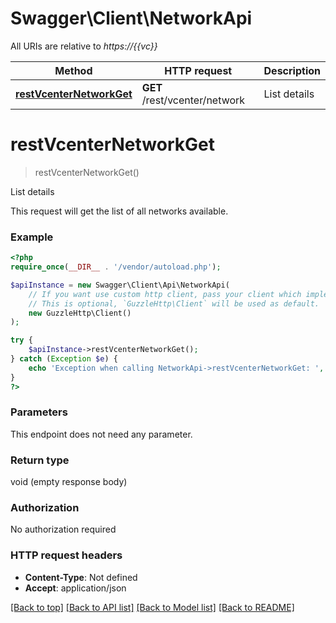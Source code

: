 # Swagger\Client\NetworkApi

All URIs are relative to *https://{{vc}}*

Method | HTTP request | Description
------------- | ------------- | -------------
[**restVcenterNetworkGet**](NetworkApi.md#restvcenternetworkget) | **GET** /rest/vcenter/network | List details

# **restVcenterNetworkGet**
> restVcenterNetworkGet()

List details

This request will get the list of all networks available.

### Example
```php
<?php
require_once(__DIR__ . '/vendor/autoload.php');

$apiInstance = new Swagger\Client\Api\NetworkApi(
    // If you want use custom http client, pass your client which implements `GuzzleHttp\ClientInterface`.
    // This is optional, `GuzzleHttp\Client` will be used as default.
    new GuzzleHttp\Client()
);

try {
    $apiInstance->restVcenterNetworkGet();
} catch (Exception $e) {
    echo 'Exception when calling NetworkApi->restVcenterNetworkGet: ', $e->getMessage(), PHP_EOL;
}
?>
```

### Parameters
This endpoint does not need any parameter.

### Return type

void (empty response body)

### Authorization

No authorization required

### HTTP request headers

 - **Content-Type**: Not defined
 - **Accept**: application/json

[[Back to top]](#) [[Back to API list]](../../README.md#documentation-for-api-endpoints) [[Back to Model list]](../../README.md#documentation-for-models) [[Back to README]](../../README.md)

